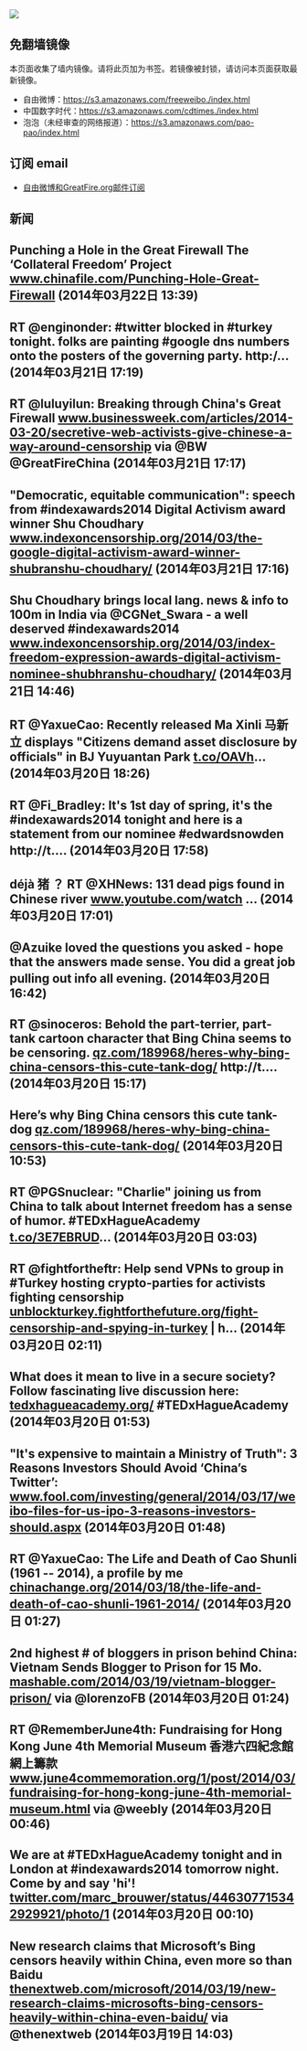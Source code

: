 <img src="logos.png" />

## 免翻墙镜像
本页面收集了墙内镜像。请将此页加为书签。若镜像被封锁，请访问本页面获取最新镜像。
* 自由微博：https://s3.amazonaws.com/freeweibo./index.html
* 中国数字时代：https://s3.amazonaws.com/cdtimes./index.html
* 泡泡（未经审查的网络报道）：https://s3.amazonaws.com/pao-pao/index.html

## 订阅 email
* <a href="https://greatfire.us7.list-manage.com/subscribe?u=854fca58782082e0cbdf204a0&id=c78949b93c">自由微博和GreatFire.org邮件订阅</a>
		
## 新闻
Punching a Hole in the Great Firewall  The ‘Collateral Freedom’ Project  <a href="http://www.chinafile.com/Punching-Hole-Great-Firewall">www.chinafile.com/Punching-Hole-Great-Firewall</a> (2014年03月22日 13:39)
 ---
RT @enginonder: #twitter blocked in #turkey tonight. folks are painting #google dns numbers onto the posters of the governing party. http:/… (2014年03月21日 17:19)
 ---
RT @luluyilun: Breaking through China's Great Firewall <a href="http://www.businessweek.com/articles/2014-03-20/secretive-web-activists-give-chinese-a-way-around-censorship">www.businessweek.com/articles/2014-03-20/secretive-web-activists-give-chinese-a-way-around-censorship</a> via @BW @GreatFireChina (2014年03月21日 17:17)
 ---
"Democratic, equitable communication": speech from #indexawards2014 Digital Activism award winner Shu Choudhary <a href="http://www.indexoncensorship.org/2014/03/the-google-digital-activism-award-winner-shubranshu-choudhary/">www.indexoncensorship.org/2014/03/the-google-digital-activism-award-winner-shubranshu-choudhary/</a> (2014年03月21日 17:16)
 ---
Shu Choudhary brings local lang. news &amp; info to 100m in India via @CGNet_Swara - a well deserved #indexawards2014  <a href="http://www.indexoncensorship.org/2014/03/index-freedom-expression-awards-digital-activism-nominee-shubhranshu-choudhary/">www.indexoncensorship.org/2014/03/index-freedom-expression-awards-digital-activism-nominee-shubhranshu-choudhary/</a> (2014年03月21日 14:46)
 ---
RT @YaxueCao: Recently released Ma Xinli 马新立 displays "Citizens demand asset disclosure by officials" in BJ Yuyuantan Park <a href="http://t.co/OAVh">t.co/OAVh</a>… (2014年03月20日 18:26)
 ---
RT @Fi_Bradley: It's 1st day of spring, it's the #indexawards2014 tonight and here is a statement from our nominee #edwardsnowden http://t.… (2014年03月20日 17:58)
 ---
déjà 猪 ？ RT @XHNews: 131 dead pigs found in Chinese river   <a href="http://www.youtube.com/watch?v=cP1yvuTLnxA&feature=youtube_gdata&utm_content=buffer63ec0&utm_medium=social&utm_source=twitter.com&utm_campaign=buffer">www.youtube.com/watch</a> … (2014年03月20日 17:01)
 ---
@Azuike loved the questions you asked - hope that the answers made sense. You did a great job pulling out info all evening. (2014年03月20日 16:42)
 ---
RT @sinoceros: Behold the part-terrier, part-tank cartoon character that Bing China seems to be censoring. <a href="http://qz.com/189968/heres-why-bing-china-censors-this-cute-tank-dog/">qz.com/189968/heres-why-bing-china-censors-this-cute-tank-dog/</a> http://t.… (2014年03月20日 15:17)
 ---
Here’s why Bing China censors this cute tank-dog <a href="http://qz.com/189968/heres-why-bing-china-censors-this-cute-tank-dog/">qz.com/189968/heres-why-bing-china-censors-this-cute-tank-dog/</a> (2014年03月20日 10:53)
 ---
RT @PGSnuclear: "Charlie" joining us from China to talk about Internet freedom has a sense of humor. #TEDxHagueAcademy <a href="http://t.co/3E7EBRUD">t.co/3E7EBRUD</a>… (2014年03月20日 03:03)
 ---
RT @fightfortheftr: Help send VPNs to group in #Turkey hosting crypto-parties for activists fighting censorship <a href="https://unblockturkey.fightforthefuture.org/fight-censorship-and-spying-in-turkey">unblockturkey.fightforthefuture.org/fight-censorship-and-spying-in-turkey</a> | h… (2014年03月20日 02:11)
 ---
What does it mean to live in a secure society? Follow fascinating live discussion here: <a href="http://tedxhagueacademy.org/">tedxhagueacademy.org/</a> #TEDxHagueAcademy (2014年03月20日 01:53)
 ---
"It's expensive to maintain a Ministry of Truth": 3 Reasons Investors Should Avoid ‘China’s Twitter’: <a href="http://www.fool.com/investing/general/2014/03/17/weibo-files-for-us-ipo-3-reasons-investors-should.aspx#.UynV8v9a8v0.twitter">www.fool.com/investing/general/2014/03/17/weibo-files-for-us-ipo-3-reasons-investors-should.aspx</a> (2014年03月20日 01:48)
 ---
RT @YaxueCao: The Life and Death of Cao Shunli  (1961 -- 2014), a profile by me <a href="http://chinachange.org/2014/03/18/the-life-and-death-of-cao-shunli-1961-2014/">chinachange.org/2014/03/18/the-life-and-death-of-cao-shunli-1961-2014/</a> (2014年03月20日 01:27)
 ---
2nd highest # of bloggers in prison behind China: Vietnam Sends Blogger to Prison for 15 Mo. <a href="http://mashable.com/2014/03/19/vietnam-blogger-prison/#:eyJzIjoidCIsImkiOiJfOHh2Zjl6M25idjY4Z2xwOCJ9">mashable.com/2014/03/19/vietnam-blogger-prison/</a> via @lorenzoFB (2014年03月20日 01:24)
 ---
RT @RememberJune4th: Fundraising for Hong Kong June 4th Memorial Museum 香港六四紀念館網上籌款 <a href="http://www.june4commemoration.org/1/post/2014/03/fundraising-for-hong-kong-june-4th-memorial-museum.html">www.june4commemoration.org/1/post/2014/03/fundraising-for-hong-kong-june-4th-memorial-museum.html</a> via @weebly (2014年03月20日 00:46)
 ---
We are at #TEDxHagueAcademy tonight and in London at #indexawards2014 tomorrow night. Come by and say 'hi'! <a href="https://twitter.com/marc_brouwer/status/446307715342929921/photo/1">twitter.com/marc_brouwer/status/446307715342929921/photo/1</a> (2014年03月20日 00:10)
 ---
New research claims that Microsoft’s Bing censors heavily within China, even more so than Baidu <a href="http://thenextweb.com/microsoft/2014/03/19/new-research-claims-microsofts-bing-censors-heavily-within-china-even-baidu/?utm_source=Twitter&awesm=tnw.to_i4gDH&utm_medium=share+button&utm_content=New+research+claims+that+Microsoft's+Bing+censors+heavily+within+China,+even+more+so+than+Baidu&utm_campaign=social+media">thenextweb.com/microsoft/2014/03/19/new-research-claims-microsofts-bing-censors-heavily-within-china-even-baidu/</a> via @thenextweb (2014年03月19日 14:03)
 ---
